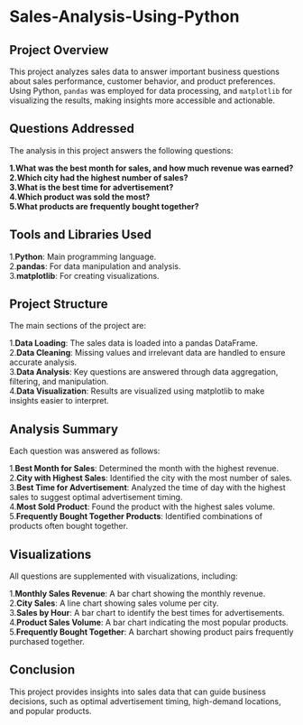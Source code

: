# Sales-Analysis-Using-Python

## Project Overview

This project analyzes sales data to answer important business questions about sales performance, 
customer behavior, and product preferences. Using Python, `pandas` was employed for data processing, 
and `matplotlib` for visualizing the results, making insights more accessible and actionable.

## Questions Addressed

The analysis in this project answers the following questions:<br>

**1.What was the best month for sales, and how much revenue was earned?** <br>
**2.Which city had the highest number of sales?** <br>
**3.What is the best time for advertisement?** <br>
**4.Which product was sold the most?** <br>
**5.What products are frequently bought together?** <br>

## Tools and Libraries Used

1.**Python**: Main programming language.<br>
2.**pandas**: For data manipulation and analysis.<br>
3.**matplotlib**: For creating visualizations.<br>

## Project Structure

The main sections of the project are:<br>

1.**Data Loading**: The sales data is loaded into a pandas DataFrame.<br>
2.**Data Cleaning**: Missing values and irrelevant data are handled to ensure accurate analysis.<br>
3.**Data Analysis**: Key questions are answered through data aggregation, filtering, and manipulation.<br>
4.**Data Visualization**: Results are visualized using matplotlib to make insights easier to interpret.<br>

## Analysis Summary

Each question was answered as follows:<br>

1.**Best Month for Sales**: Determined the month with the highest revenue.<br>
2.**City with Highest Sales**: Identified the city with the most number of sales.<br>
3.**Best Time for Advertisement**: Analyzed the time of day with the highest sales to suggest optimal advertisement timing.<br>
4.**Most Sold Product**: Found the product with the highest sales volume.<br>
5.**Frequently Bought Together Products**: Identified combinations of products often bought together.<br>

## Visualizations

All questions are supplemented with visualizations, including:<br>

1.**Monthly Sales Revenue**: A bar chart showing the monthly revenue.<br>
2.**City Sales**: A line chart showing sales volume per city.<br>
3.**Sales by Hour**: A bar chart to identify the best times for advertisements.<br>
4.**Product Sales Volume**: A bar chart indicating the most popular products.<br>
5.**Frequently Bought Together**: A barchart showing product pairs frequently purchased together.<br>

## Conclusion

This project provides insights into sales data that can guide business decisions, 
such as optimal advertisement timing, high-demand locations, and popular products. 




